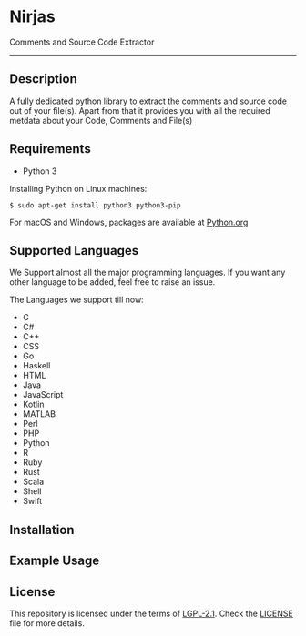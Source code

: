 # Nirjas
Comments and Source Code Extractor

***

## Description

A fully dedicated python library to extract the comments and source code out of your file(s). Apart from that it provides you with all the required metdata about your Code, Comments and File(s)

## Requirements
- Python 3

Installing Python on Linux machines:

` $ sudo apt-get install python3 python3-pip `

For macOS and Windows, packages are available at [Python.org](https://www.python.org/downloads/)

## Supported Languages

We Support almost all the major programming languages. If you want any other language to be added, feel free to raise an issue.

The Languages we support till now:

- C
- C#
- C++
- CSS
- Go
- Haskell
- HTML
- Java
- JavaScript
- Kotlin
- MATLAB
- Perl
- PHP
- Python
- R
- Ruby
- Rust
- Scala
- Shell
- Swift

## Installation

## Example Usage

## License
This repository is licensed under the terms of [LGPL-2.1](/LICENSE). Check the [LICENSE](/LICENSE) file for more details.